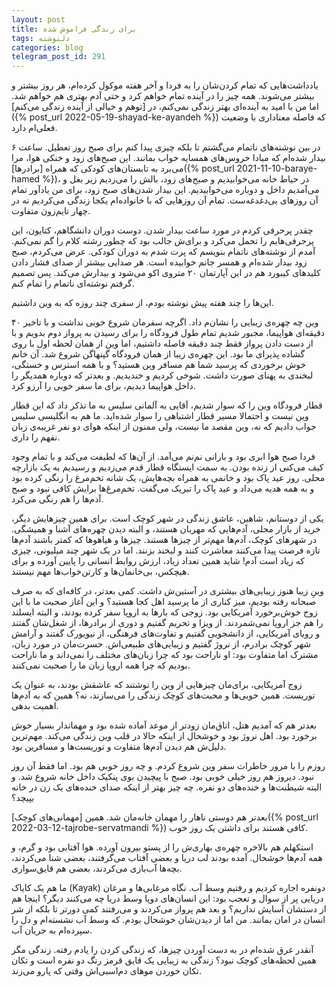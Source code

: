 ```yaml
---
layout: post
title: برای زندگی فراموش شده
tags: دلنوشته
categories: blog
telegram_post_id: 291
---
```

یادداشت‌هایی که تمام کردن‌شان را به فردا و آخر هفته موکول کرده‌ام، هر روز بیشتر و بیشتر می‌شوند. همه چیز را در آینده تمام خواهم کرد و حتی آدم بهتری هم خواهم شد. اما من با امید به آینده‌ای بهتر زندگی نمی‌کنم، در [توهم و خیالی از آینده زندگی می‌کنم]({% post_url 2022-05-19-shayad-ke-ayandeh %}) که فاصله معناداری با وضعیت فعلی‌ام دارد.

در بین نوشته‌های ناتمام می‌گشتم تا بلکه چیزی پیدا کنم برای صبح روز تعطیل. ساعت ۶ بیدار شده‌ام که مبادا خروس‌های همسایه خواب بمانند. این صبح‌های زود و خنکی هوا، مرا می‌برد به تابستان‌های کودکی که همراه [برادرها]({% post_url 2021-11-10-baraye-hamed %})، در حیاط خانه‌ می‌خوابیدیم و صبح‌های زود، بالش را می‌زدیم زیر بغل و می‌آمدیم داخل و دوباره می‌خوابیدیم. این بیدار شدن‌های صبح زود، برای من یادآور تمام آن روزهای بی‌دغدغه‌ست. تمام آن روزهایی که با خانواده‌ام یکجا زندگی می‌کردیم نه در چهار تایم‌زون متفاوت.

چقدر پر‌حرفی کردم در مورد ساعت بیدار شدن. دوست دوران دانشگاهم، کتایون، این پرحرفی‌هایم را تحمل می‌کرد و برای‌ش جالب بود که چطور رشته کلام را گم نمی‌کنم. آمدم از نوشته‌های ناتمام بنویسم که پرت شدم به دوران کودکی. عرض می‌کردم، صبح زود بیدار شده‌ام و همسر جانم خوابیده است. هر صدایی بیشتر از صدای فشار دادن کلیدهای کیبورد هم در این آپارتمان ۲۰ متروی اکو می‌شود و بیدارش می‌کند. پس تصمیم گرفتم نوشته‌ای ناتمام را تمام کنم.

این‌ها را چند هفته پیش نوشته بودم، از سفری چند روزه که به وین داشتیم. 


وین چه چهره‌ی زیبایی را نشان‌م داد. اگرچه سفرمان شروع خوبی نداشت و با تاخیر ۴۰ دقیقه‌ای هواپیما، مجبور شدیم تمام طول فرودگاه را برای رسیدن به پرواز دوم بدویم و با از دست دادن پرواز فقط چند دقیقه فاصله داشتیم، اما وین از همان لحظه اول با روی گشاده پذیرای ما بود. این چهره‌ی زیبا از همان فرودگاه گپنهاگن شروع شد. آن خانم خوش برخوردی که پرسید شما هم مسافر وین هستید؟ و با همه استرس و خستگی، لبخندی به پهنای صورت داشت. شوخی کردیم و خندیدیم. و بعدتر که دوباره همدیگر را داخل هواپیما دیدیم، برای ما سفر خوبی را آرزو کرد.

قطار فرودگاه وین را که سوار شدیم، آقایی به آلمانی سلیس به ما تذکر داد که این قطار وین نیست و احتمالا مسیر قطار اشتباهی را سوار شده‌اید. ما هم به انگلیسی سلیس جواب دادیم که نه، وین مقصد ما نیست، ولی ممنون از اینکه هوای دو نفر غریبه‌ی زبان نفهم را داری.

فردا صبح هوا ابری بود و بارانی نم‌نم می‌آمد. از آن‌ها که لطیفت می‌کند و با تمام وجود کیف می‌کنی از زنده بودن. به سمت ایستگاه قطار قدم می‌زدیم و رسیدیم به یک بازارچه محلی. روز عید پاک بود و خانمی به همراه بچه‌هایش، یک شانه تخم‌مرغ را رنگی کرده بود و به همه هدیه می‌داد و عید پاک را تبریک می‌گفت. تخم‌مرغ‌ها برایش کافی نبود و صبح آدم‌ها را هم رنگی می‌کرد.

یکی از دوستانم، شاهین، عاشق زندگی در شهر کوچک است. برای همین چیزهایش دیگر، خرید از بازار محلی، آدم‌هایی که مهربان هستند، و البته دیدن چهره‌های آشنا و همیشگی. در شهرهای کوچک، آدم‌ها مهم‌تر از چیزها هستند.  چیزها و هیاهوها که کمتر باشند آدم‌ها تازه فرصت پیدا می‌کنند معاشرت کنند و لبخند بزنند. اما در یک شهر چند میلیونی، چیزی که زیاد است آدم! شاید همین تعداد زیاد، ارزش روابط انسانی را پایین آورده و برای هیچکس، بی‌خانمان‌ها و کارتن‌خواب‌ها مهم نیستند.

وینِ زیبا هنوز زیبایی‌های بیشتری در آستین‌ش داشت. کمی بعدتر، در کافه‌ای که به صرف صبحانه رفته بودیم، میز کناری از ما پرسید اهل کجا هستید؟ و این آغاز صحبت ما با این زوج خوش‌برخورد آمریکایی بود. زوجی که بارها به اروپا سفر کرده بودند، و البته ایسلند را هم جز اروپا نمی‌شمردند. از ویزا و تحریم گفتیم و دوری از برادرها، از شغل‌شان گفتند و رویای آمریکایی، از دانشجویی گفتیم و تفاوت‌های فرهنگی، از نیویورک گفتند و آرامش شهر کوچک برادرم، از نروژ گفتیم و زیبایی‌های طبیعی‌اش. حسرت‌مان در مورد زبان، مشترک اما متفاوت بود: او ناراحت بود که چرا زبان‌های مختلف را نمی‌داند و ما ناراحت بودیم که چرا همه اروپا زبان ما را صحبت نمی‌کنند.

زوج آمریکایی، برای‌مان چیزهایی از وین را نوشتند که عاشقش بودند، به عنوان یک توریست. همین خوبی‌ها و محبت‌های کوچک زندگی را می‌سازند، نه؟ همین که به آدم‌ها اهمیت بدهی.

بعدتر هم که آمدیم هتل، اتاق‌مان زودتر از موعد آماده شده بود و مهماندار بسیار خوش برخورد بود. اهل نروژ بود و خوشحال از اینکه حالا در قلب وین زندگی می‌کند. مهم‌ترین دلیل‌ش هم دیدن آدم‌ها متفاوت و توریست‌ها و مسافرین بود. 

روزم را با مرور خاطرات سفر وین شروع کردم. و چه روز خوبی هم بود. اما فقط آن روز نبود. دیروز هم روز خیلی خوبی بود. صبح با پیچیدن بوی پنکیک داخل خانه شروع شد. و البته شیطنت‌ها و خنده‌های دو نفره. چه چیز بهتر از اینکه صدای خنده‌های یک زن در خانه بپیچد؟

بعدتر هم دوستی ناهار را مهمان خانه‌مان شد. همین [مهمانی‌های کوچک]({% post_url 2022-03-12-tajrobe-servatmandi %}) کافی هستند برای داشتن یک روز خوب.

استکهلم هم بالاخره چهره‌ی بهاری‌ش را از پستو بیرون آورده. هوا آفتابی بود و گرم، و همه آدم‌ها خوشحال. آمده بودند لب دریا و بعضی آفتاب می‌گرفتند، بعضی شنا می‌کردند، بچه‌ها آب‌بازی می‌کردند، بعضی هم قایق‌سواری.

ما هم یک کایاک (Kayak) دونفره اجاره کردیم و رفتیم وسط آب. نگاه مرغابی‌ها و مرغان دریایی پر از سوال و تعجب بود: این انسان‌های دوپا وسط دریا چه می‌کنند دیگر؟ اینجا هم از دستشان آسایش نداریم؟ و بعد هم پرواز می‌کردند و می‌رفتند کمی دورتر تا بلکه از شر انسان در امان بمانند. من اما از دیدن‌شان خوشحال بودم. که وسط آب نشسته‌ام و دل را سپرده‌ام به جریان آب.

آنقدر غرق شده‌ام در به دست‌ آوردن چیزها، که زندگی کردن را یادم رفته. زندگی مگر همین لحظه‌های کوچک نبود؟ زندگی به زیبایی یک قایق قرمز رنگ دو نفره است و تکان تکان خوردن موهای دم‌اسبی‌اش وقتی که پارو می‌زند.